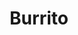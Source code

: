 ---
title: Burrito
date: 
draft: false

# descripcion
description : Burrito

materials: Plata 925

color: Plateado

dimensions: 1,5cm x 1,3cm

code: 02-14-0207

type: "Dijes"

categories: []

price: $2.180,00

price_eftvo: $1.850,00

# Images
# first image will be shown in the product page
images:
  # - image: "images/path_to_image"
  # La ubicacion de las imagenes es imagenes/Dijes/Dijes.Plata/02-14-0207-burrito
  - image: "./images/dijes/plata/02-14-0207-burrito.JPG"
---